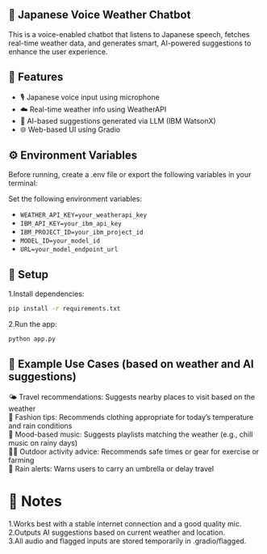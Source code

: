 ## 🗾 Japanese Voice Weather Chatbot
This is a voice-enabled chatbot that listens to Japanese speech, fetches real-time weather data, and generates smart, AI-powered suggestions to enhance the user experience.

## 🚀 Features
- 🎙️ Japanese voice input using microphone  
- ☁️ Real-time weather info using WeatherAPI  
- 🤖 AI-based suggestions generated via LLM (IBM WatsonX)
- 🌐 Web-based UI using Gradio

## ⚙️ Environment Variables

Before running, create a .env file or export the following variables in your terminal:

Set the following environment variables:
   - `WEATHER_API_KEY=your_weatherapi_key`
   - `IBM_API_KEY=your_ibm_api_key`
   - `IBM_PROJECT_ID=your_ibm_project_id`
   - `MODEL_ID=your_model_id`
   - `URL=your_model_endpoint_url`   

## 🧪 Setup
1.Install dependencies:   
```bash
pip install -r requirements.txt
```

2.Run the app:
```bash
python app.py
```

## 🎯 Example Use Cases (based on weather and AI suggestions)  
🌤️ Travel recommendations: Suggests nearby places to visit based on the weather  
👗 Fashion tips: Recommends clothing appropriate for today’s temperature and rain conditions  
🎵 Mood-based music: Suggests playlists matching the weather (e.g., chill music on rainy days)  
🏃‍♂️ Outdoor activity advice: Recommends safe times or gear for exercise or farming  
🚫 Rain alerts: Warns users to carry an umbrella or delay travel  

# 📝 Notes  
1.Works best with a stable internet connection and a good quality mic.  
2.Outputs AI suggestions based on current weather and location.  
3.All audio and flagged inputs are stored temporarily in .gradio/flagged.  
